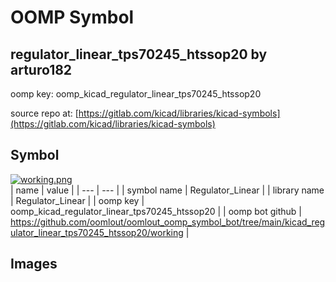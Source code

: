 # OOMP Symbol  
## regulator_linear_tps70245_htssop20  by arturo182  
  
oomp key: oomp_kicad_regulator_linear_tps70245_htssop20  
  
source repo at: [https://gitlab.com/kicad/libraries/kicad-symbols](https://gitlab.com/kicad/libraries/kicad-symbols)  
## Symbol  
  
[![working.png](working_600.png)](working.png)  
| name | value | 
| --- | --- | 
| symbol name | Regulator_Linear | 
| library name | Regulator_Linear | 
| oomp key | oomp_kicad_regulator_linear_tps70245_htssop20 | 
| oomp bot github | https://github.com/oomlout/oomlout_oomp_symbol_bot/tree/main/kicad_regulator_linear_tps70245_htssop20/working | 
## Images  
